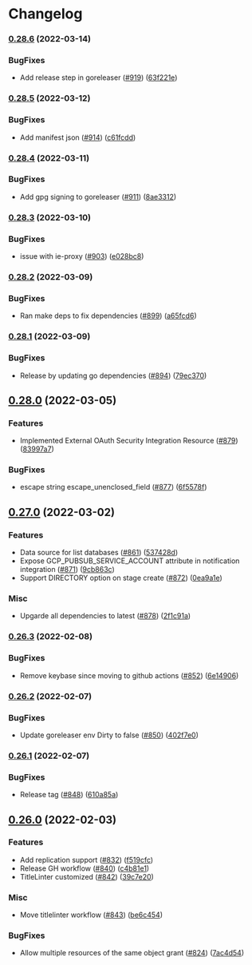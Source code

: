 # Changelog

### [0.28.6](https://github.com/chanzuckerberg/terraform-provider-snowflake/compare/v0.28.5...v0.28.6) (2022-03-14)


### BugFixes

* Add release step in goreleaser ([#919](https://github.com/chanzuckerberg/terraform-provider-snowflake/issues/919)) ([63f221e](https://github.com/chanzuckerberg/terraform-provider-snowflake/commit/63f221e6c2db8ceec85b7bca71b4953f67331e79))

### [0.28.5](https://github.com/chanzuckerberg/terraform-provider-snowflake/compare/v0.28.4...v0.28.5) (2022-03-12)


### BugFixes

* Add manifest json ([#914](https://github.com/chanzuckerberg/terraform-provider-snowflake/issues/914)) ([c61fcdd](https://github.com/chanzuckerberg/terraform-provider-snowflake/commit/c61fcddef12e9e2fa248d5da8df5038cdcd99b3b))

### [0.28.4](https://github.com/chanzuckerberg/terraform-provider-snowflake/compare/v0.28.3...v0.28.4) (2022-03-11)


### BugFixes

* Add gpg signing to goreleaser ([#911](https://github.com/chanzuckerberg/terraform-provider-snowflake/issues/911)) ([8ae3312](https://github.com/chanzuckerberg/terraform-provider-snowflake/commit/8ae3312ea09233323ac96d3d3ade755125ef1869))

### [0.28.3](https://github.com/chanzuckerberg/terraform-provider-snowflake/compare/v0.28.2...v0.28.3) (2022-03-10)


### BugFixes

* issue with ie-proxy ([#903](https://github.com/chanzuckerberg/terraform-provider-snowflake/issues/903)) ([e028bc8](https://github.com/chanzuckerberg/terraform-provider-snowflake/commit/e028bc8dde8bc60144f75170de09d4cf0b54c2e2))

### [0.28.2](https://github.com/chanzuckerberg/terraform-provider-snowflake/compare/v0.28.1...v0.28.2) (2022-03-09)


### BugFixes

* Ran make deps to fix dependencies ([#899](https://github.com/chanzuckerberg/terraform-provider-snowflake/issues/899)) ([a65fcd6](https://github.com/chanzuckerberg/terraform-provider-snowflake/commit/a65fcd611e6c631e026ed0560ed9bd75b87708d2))

### [0.28.1](https://github.com/chanzuckerberg/terraform-provider-snowflake/compare/v0.28.0...v0.28.1) (2022-03-09)


### BugFixes

* Release by updating go dependencies ([#894](https://github.com/chanzuckerberg/terraform-provider-snowflake/issues/894)) ([79ec370](https://github.com/chanzuckerberg/terraform-provider-snowflake/commit/79ec370e596356f1b4824e7b476fad76d15a210e))

## [0.28.0](https://github.com/chanzuckerberg/terraform-provider-snowflake/compare/v0.27.0...v0.28.0) (2022-03-05)


### Features

* Implemented External OAuth Security Integration Resource ([#879](https://github.com/chanzuckerberg/terraform-provider-snowflake/issues/879)) ([83997a7](https://github.com/chanzuckerberg/terraform-provider-snowflake/commit/83997a742332f1376adfd31cf7e79c36c03760ff))


### BugFixes

* escape string escape_unenclosed_field ([#877](https://github.com/chanzuckerberg/terraform-provider-snowflake/issues/877)) ([6f5578f](https://github.com/chanzuckerberg/terraform-provider-snowflake/commit/6f5578f55221f460f1dcc2fa48848cddea5ade20))

## [0.27.0](https://github.com/chanzuckerberg/terraform-provider-snowflake/compare/v0.26.3...v0.27.0) (2022-03-02)


### Features

* Data source for list databases ([#861](https://github.com/chanzuckerberg/terraform-provider-snowflake/issues/861)) ([537428d](https://github.com/chanzuckerberg/terraform-provider-snowflake/commit/537428da16024707afab2b989f95f2fe2efc0e94))
* Expose GCP_PUBSUB_SERVICE_ACCOUNT attribute in notification integration ([#871](https://github.com/chanzuckerberg/terraform-provider-snowflake/issues/871)) ([9cb863c](https://github.com/chanzuckerberg/terraform-provider-snowflake/commit/9cb863cc1fb27f76030984917124bcbdef47dc7a))
* Support DIRECTORY option on stage create ([#872](https://github.com/chanzuckerberg/terraform-provider-snowflake/issues/872)) ([0ea9a1e](https://github.com/chanzuckerberg/terraform-provider-snowflake/commit/0ea9a1e0fb9617a2359ed1e1f60b572bd4df49a6))


### Misc

* Upgarde all dependencies to latest ([#878](https://github.com/chanzuckerberg/terraform-provider-snowflake/issues/878)) ([2f1c91a](https://github.com/chanzuckerberg/terraform-provider-snowflake/commit/2f1c91a63859f8f9dc3075ab20aa1ded23c16179))

### [0.26.3](https://github.com/chanzuckerberg/terraform-provider-snowflake/compare/v0.26.2...v0.26.3) (2022-02-08)


### BugFixes

* Remove keybase since moving to github actions ([#852](https://github.com/chanzuckerberg/terraform-provider-snowflake/issues/852)) ([6e14906](https://github.com/chanzuckerberg/terraform-provider-snowflake/commit/6e14906be91553c62b24e9ab0e8da7b12b37153f))

### [0.26.2](https://github.com/chanzuckerberg/terraform-provider-snowflake/compare/v0.26.1...v0.26.2) (2022-02-07)


### BugFixes

* Update goreleaser env Dirty to false ([#850](https://github.com/chanzuckerberg/terraform-provider-snowflake/issues/850)) ([402f7e0](https://github.com/chanzuckerberg/terraform-provider-snowflake/commit/402f7e0d0fb19d9cbe71f384883ebc3563dc82dc))

### [0.26.1](https://github.com/chanzuckerberg/terraform-provider-snowflake/compare/v0.26.0...v0.26.1) (2022-02-07)


### BugFixes

* Release tag ([#848](https://github.com/chanzuckerberg/terraform-provider-snowflake/issues/848)) ([610a85a](https://github.com/chanzuckerberg/terraform-provider-snowflake/commit/610a85a08c8c6c299aed423b14ecd9d115665a36))

## [0.26.0](https://github.com/chanzuckerberg/terraform-provider-snowflake/compare/v0.25.36...v0.26.0) (2022-02-03)


### Features

* Add replication support ([#832](https://github.com/chanzuckerberg/terraform-provider-snowflake/issues/832)) ([f519cfc](https://github.com/chanzuckerberg/terraform-provider-snowflake/commit/f519cfc1fbefcda27da85b6a833834c0c9219a68))
* Release GH workflow ([#840](https://github.com/chanzuckerberg/terraform-provider-snowflake/issues/840)) ([c4b81e1](https://github.com/chanzuckerberg/terraform-provider-snowflake/commit/c4b81e1ec45749ed113143ec5a26ab0ad2fb5906))
* TitleLinter customized ([#842](https://github.com/chanzuckerberg/terraform-provider-snowflake/issues/842)) ([39c7e20](https://github.com/chanzuckerberg/terraform-provider-snowflake/commit/39c7e20108e6a8bb5f7cb98c8bd6a022d20f8f40))


### Misc

* Move titlelinter workflow ([#843](https://github.com/chanzuckerberg/terraform-provider-snowflake/issues/843)) ([be6c454](https://github.com/chanzuckerberg/terraform-provider-snowflake/commit/be6c4540f7a7bc25653a69f41deb2c533ae9a72e))


### BugFixes

* Allow multiple resources of the same object grant ([#824](https://github.com/chanzuckerberg/terraform-provider-snowflake/issues/824)) ([7ac4d54](https://github.com/chanzuckerberg/terraform-provider-snowflake/commit/7ac4d549c925d98f878cffed2447bbbb27379bd8))
